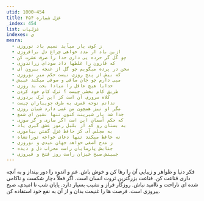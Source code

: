 ```yaml
---
utid: 1000-454
title: غزل شماره ۴۵۴
_index: 454
list: غزلیات
indexes: ی
mesra:
  - ز کوی یار میآید نسیم باد نوروزی
  - ازین باد ار مدد خواهی چراغ دل برافروزی
  - چو گل گر خرده یی داری خدا را صرف عشرت کن
  - که قارون را غلطها داد سودای زراندوزی
  - سخن در پرده میگویم چو گل از غنچه بیرون آی
  - که بیش از پنج روزی نیست حکم میر نوروزی
  - میی دارم چو جان صافی و صوفی میکند عیبش
  - خدایا هیچ عاقل را مبادا بخت بد روزی
  - طریق کام بخشی چیست ؟ ترک کام خود کردن
  - کلاه سروری آن است کز این تَرک بردوزی
  - ندانم نوحه قمری به طرف جویباران چیست
  - مگر او نیز همچون من غمی دارد شبان روزی
  - جدا شد یار شیرینت کنون تنها نشین ای شمع
  - که حکم آسمان این است اگر سازی و گر سوزی
  - به بستان رو که از بلبل رموز عشق گیری یاد
  - به مجلس آی کز حافظ غزل گفتن بیاموزی
  - نه حافظ میکند تنها دعای خواجه تورانشاه
  - ز مدح آصفی خواهد جهان عیدی و نوروزی
  - جنابش پارسایان راست محراب دل و دیده
  - جبینش صبح خیزان راست روز فتح و فیروزی
---
```

فکر دنیا و ظواهر و زیبایی آن را رها کن و خوش باش. غم و اندوه را دور بینداز و به آنچه داری قناعت کن. قناعت بزرگترین ثروت انسان است. اگر فعلاً دچار شکست و ناکامی شده ای ناراحت و ناامید نباش. روزگار فراز و نشیب بسیار دارد. پایان شب نا امیدی، صبح پیروزی است. فرصت ها را غنیمت بدان و از آن به نفع خود استفاده کن.
